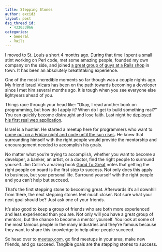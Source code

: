 ```yaml
---
title: Stepping Stones
author: excid3
layout: post
dsq_thread_id:
  - 433033966
categories:
  - General
  - Rails
---
```

I moved to St. Louis a short 4 months ago. During that time I spent a small stint working on Perl code, met some amazing people, founded my own company on the side, and joined [a great group of guys at a Rails shop][1] in town. It has been an absolutely breathtaking experience.

One of the most incredible moments so far though was a couple nights ago. My friend [Israel Vicars][2] has been on the path towards becoming a developer since I met him several months ago. It is tough when you see everyone else lightyears ahead of you.

Things race through your head like: “Okay, I read another book on programming, but how do I apply it? When do I get to build something real?” You can quickly become distraught and lose faith. Last night he [deployed his first real web application][3].

Israel is a hustler. He started a meetup here for programmers who want to [come out on a Friday night and code until the sun rises][4]. He knew that surrounding himself with the right people would provide the mentorship and encouragement needed to accomplish his goals.

No matter what you’re trying to accomplish, whether you want to become a developer, a banker, an artist, or a doctor, find the right people to surround yourself. Jim Collin’s amazing book [Good To Great][5] notes that getting the right people on board is the first step to success. Not only does this apply to business, but your personal life. Surround yourself with the right people and you can’t help but succeed.

That’s the first stepping stone to becoming great. Afterwards it’s all downhill from there, the next stepping stones feel much closer. Not sure what your next goal should be? Just ask one of your friends.

It’s also good to keep a group of friends who are both more experienced and less experienced than you are. Not only will you have a great group of mentors, but the chance to become a mentor yourself. You look at some of the most famous people in the many industries and they’re famous because they want to share this knowledge to help other people succeed.

So head over to [meetup.com][6], go find meetups in your area, make new friends, and go succeed. Tangible goals are the stepping stones to success.

   [1]: http://theablefew.com
   [2]: http://www.israelvicars.com/
   [3]: http://news.ycombinator.com/item?id=3032943
   [4]: http://www.meetup.com/allnightlong/
   [5]: http://www.amazon.com/gp/product/0066620996/ref=as_li_ss_tl?ie=UTF8&tag=chrioliv-20&linkCode=as2&camp=217145&creative=399369&creativeASIN=0066620996
   [6]: http://meetup.com
